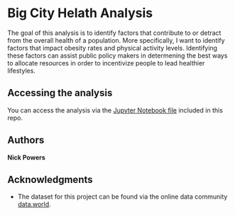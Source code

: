 # Big City Helath Analysis

The goal of this analysis is to identify factors that contribute to or detract from the overall health of a population. 
More specifically, I want to identify factors that impact obesity rates and physical activity levels. 
Identifying these factors can assist public policy makers in determening the best ways to allocate resources in order 
to incentivize people to lead healthier lifestyles.

## Accessing the analysis

You can access the analysis via the [Jupyter Notebook file](https://github.com/njpowers7915/big_city_health_analysis/blob/master/Untitled.ipynb) included in this repo.

## Authors

**Nick Powers**

## Acknowledgments


* The dataset for this project can be found via the online data community [data.world](https://data.world/health/big-cities-health/).

